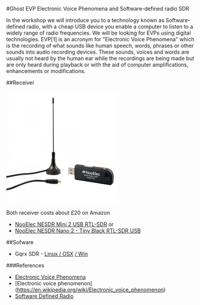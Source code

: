 #Ghost EVP Electronic Voice Phenomena and Software-defined radio SDR 

In the workshop we will introduce you to a technology known as Software-defined radio, with a cheap USB device you enable a computer to listen to a widely range of radio frequencies.
We will be looking for EVPs using digital technologies. EVP[1] is an acronym for "Electronic Voice Phenomena" which is the recording of what sounds like human speech, words, phrases or other sounds into audio recording devices. These sounds, voices and words are usually not heard by the human ear while the recordings are being made but are only heard during playback or with the aid of computer amplifications, enhancements or modifications.

##Receiver

<img src="receiver.jpg" width="300px">

Both receiver costs about £20 on Amazon 

* [NooElec NESDR Mini 2 USB RTL-SDR](https://www.amazon.co.uk/dp/B00P2UOU72/ref=pe_385721_37986871_TE_item)
or
* [NooElec NESDR Nano 2 - Tiny Black RTL-SDR USB](https://www.amazon.co.uk/dp/B018PUYPCA/ref=pe_385721_37986871_TE_item)

##Sofware

* Gqrx SDR - [Linux / OSX](http://gqrx.dk/download) [/ Win](https://github.com/pothosware/PothosSDR/wiki/GQRX)

###References
* [Electronic Voice Phenomena](http://www.ghostlyvoices.net)
* [Electronic voice phenomenon] (https://en.wikipedia.org/wiki/Electronic_voice_phenomenon)
* [Software Defined Radio](https://en.wikipedia.org/wiki/Software-defined_radio)
